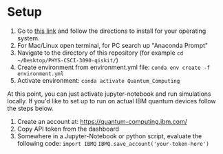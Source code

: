 # Setup

1. Go to [this link](https://docs.anaconda.com/anaconda/install/) and follow the directions to install for your operating system.
2. For Mac/Linux open terminal, for PC search up "Anaconda Prompt"
3. Navigate to the directory of this repository (for example `cd ~/Desktop/PHYS-CSCI-3090-qiskit/`)
4. Create environment from environment.yml file: `conda env create -f environment.yml`
5. Activate environment: `conda activate Quantum_Computing`

At this point, you can just activate jupyter-notebook and run simulations locally. If you'd like to set up to run on actual IBM quantum devices follow the steps below.

1. Create an account at: https://quantum-computing.ibm.com/
2. Copy API token from the dashboard
3. Somewhere in a Jupyter-Notebook or python script, evaluate the following code:
   `import IBMQ`
   `IBMQ.save_account('your-token-here')`
